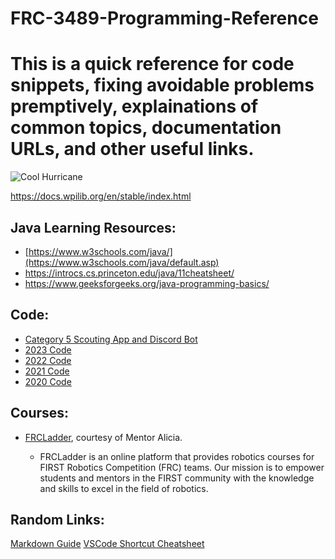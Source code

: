 # FRC-3489-Programming-Reference
# This is a quick reference for code snippets, fixing avoidable problems premptively, explainations of common topics, documentation URLs, and other useful links.

![Cool Hurricane](https://i.insider.com/562aab67dd0895f0378b45b0?width=800&format=jpeg&auto=webp)

https://docs.wpilib.org/en/stable/index.html

## Java Learning Resources:
- [https://www.w3schools.com/java/](https://www.w3schools.com/java/default.asp)
- https://introcs.cs.princeton.edu/java/11cheatsheet/
- https://www.geeksforgeeks.org/java-programming-basics/

## Code:
- [Category 5 Scouting App and Discord Bot](https://github.com/Category5-Team3489/Category5Scouting)
- [2023 Code](https://github.com/Category5-Team3489/FRC-3489-2023)
- [2022 Code](https://github.com/Category5-Team3489/FRC-3489-2022)
- [2021 Code](https://github.com/Metater/FRC-3489-2021)
- [2020 Code](https://github.com/Metater/FRC-Programming-Notes-3489-2021)

## Courses:
- [FRCLadder](https://www.frcladder.com/), courtesy of Mentor Alicia.

  - FRCLadder is an online platform that provides robotics courses for FIRST Robotics Competition (FRC) teams. Our mission is to empower students and mentors in the FIRST community with the knowledge and skills to excel in the field of robotics.

## Random Links:
[Markdown Guide](https://www.markdownguide.org/basic-syntax/)
[VSCode Shortcut Cheatsheet](https://code.visualstudio.com/shortcuts/keyboard-shortcuts-windows.pdf)
